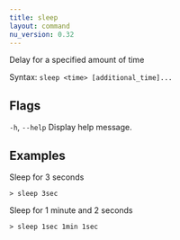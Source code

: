 ```yaml
---
title: sleep
layout: command
nu_version: 0.32
---
```


Delay for a specified amount of time

Syntax: `sleep <time> [additional_time]...`

## Flags
`-h`, `--help`
  Display help message.

## Examples

Sleep for 3 seconds
```shell
> sleep 3sec
```

Sleep for 1 minute and 2 seconds
```shell
> sleep 1sec 1min 1sec
```
